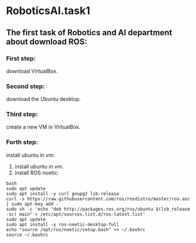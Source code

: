 # RoboticsAI.task1

## The first task of Robotics and AI department about download ROS:

### First step: 

download VirtualBox.

### Second step:

download the Ubuntu desktop.

### Third step:

create a new VM in VirtualBox.

### Forth step:

install ubuntu in vm:

1. install ubuntu in vm.
2. install ROS noetic:
```   
bash
sudo apt update
sudo apt install -y curl gnupg2 lsb-release
curl -s https://raw.githubusercontent.com/ros/rosdistro/master/ros.asc | sudo apt-key add -
sudo sh -c 'echo "deb http://packages.ros.org/ros/ubuntu $(lsb_release -sc) main" > /etc/apt/sources.list.d/ros-latest.list'
sudo apt update
sudo apt install -y ros-noetic-desktop-full
echo "source /opt/ros/noetic/setup.bash" >> ~/.bashrc
source ~/.bashrc
 ```
